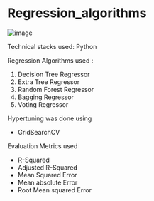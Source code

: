 # Regression_algorithms

![image](https://user-images.githubusercontent.com/108378037/202676994-488f5ddc-d2ed-48a5-a8cb-8952b4b7027d.png)

Technical stacks used:
Python

Regression Algorithms used :

1. Decision Tree Regressor
2. Extra Tree Regressor
3. Random Forest Regressor
4. Bagging Regressor
5. Voting Regressor

Hypertuning was done using 
- GridSearchCV

Evaluation Metrics used

- R-Squared
- Adjusted R-Squared
- Mean Squared Error
- Mean absolute Error
- Root Mean squared Error
